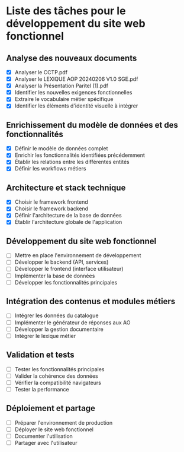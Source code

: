 # Liste des tâches pour le développement du site web fonctionnel

## Analyse des nouveaux documents
- [x] Analyser le CCTP.pdf
- [x] Analyser le LEXIQUE AOP 20240206 V1.0 SGE.pdf
- [x] Analyser la Présentation Paritel (1).pdf
- [x] Identifier les nouvelles exigences fonctionnelles
- [x] Extraire le vocabulaire métier spécifique
- [x] Identifier les éléments d'identité visuelle à intégrer

## Enrichissement du modèle de données et des fonctionnalités
- [x] Définir le modèle de données complet
- [x] Enrichir les fonctionnalités identifiées précédemment
- [x] Établir les relations entre les différentes entités
- [x] Définir les workflows métiers

## Architecture et stack technique
- [x] Choisir le framework frontend
- [x] Choisir le framework backend
- [x] Définir l'architecture de la base de données
- [x] Établir l'architecture globale de l'application

## Développement du site web fonctionnel
- [ ] Mettre en place l'environnement de développement
- [ ] Développer le backend (API, services)
- [ ] Développer le frontend (interface utilisateur)
- [ ] Implémenter la base de données
- [ ] Développer les fonctionnalités principales

## Intégration des contenus et modules métiers
- [ ] Intégrer les données du catalogue
- [ ] Implémenter le générateur de réponses aux AO
- [ ] Développer la gestion documentaire
- [ ] Intégrer le lexique métier

## Validation et tests
- [ ] Tester les fonctionnalités principales
- [ ] Valider la cohérence des données
- [ ] Vérifier la compatibilité navigateurs
- [ ] Tester la performance

## Déploiement et partage
- [ ] Préparer l'environnement de production
- [ ] Déployer le site web fonctionnel
- [ ] Documenter l'utilisation
- [ ] Partager avec l'utilisateur
